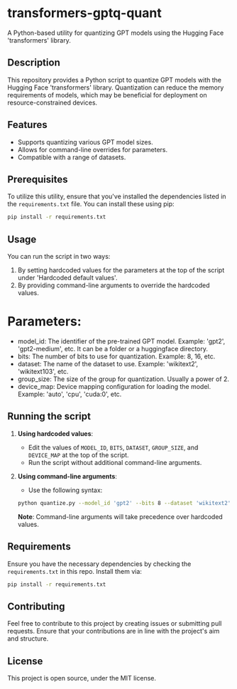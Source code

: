 # transformers-gptq-quant

A Python-based utility for quantizing GPT models using the Hugging Face 'transformers' library.

## Description

This repository provides a Python script to quantize GPT models with the Hugging Face 'transformers' library. Quantization can reduce the memory requirements of models, which may be beneficial for deployment on resource-constrained devices.

## Features

- Supports quantizing various GPT model sizes.
- Allows for command-line overrides for parameters.
- Compatible with a range of datasets.

## Prerequisites

To utilize this utility, ensure that you've installed the dependencies listed in the `requirements.txt` file. You can install these using pip:

```bash
pip install -r requirements.txt
```

## Usage
You can run the script in two ways:

1. By setting hardcoded values for the parameters at the top of the script under 'Hardcoded default values'.
2. By providing command-line arguments to override the hardcoded values.
# Parameters:
- model_id: The identifier of the pre-trained GPT model. Example: 'gpt2', 'gpt2-medium', etc. It can be a folder or a huggingface directory.
- bits: The number of bits to use for quantization. Example: 8, 16, etc.
- dataset: The name of the dataset to use. Example: 'wikitext2', 'wikitext103', etc.
- group_size: The size of the group for quantization. Usually a power of 2.
- device_map: Device mapping configuration for loading the model. Example: 'auto', 'cpu', 'cuda:0', etc.

## Running the script

1. **Using hardcoded values**:
    - Edit the values of `MODEL_ID`, `BITS`, `DATASET`, `GROUP_SIZE`, and `DEVICE_MAP` at the top of the script.
    - Run the script without additional command-line arguments.

2. **Using command-line arguments**:
    - Use the following syntax:
    ```bash
    python quantize.py --model_id 'gpt2' --bits 8 --dataset 'wikitext2' --group_size 32 --device_map 'auto'
    ```

    **Note**: Command-line arguments will take precedence over hardcoded values.

## Requirements

Ensure you have the necessary dependencies by checking the `requirements.txt` in this repo. Install them via:

```bash
pip install -r requirements.txt
```

## Contributing

Feel free to contribute to this project by creating issues or submitting pull requests. Ensure that your contributions are in line with the project's aim and structure.

## License

This project is open source, under the MIT license.
